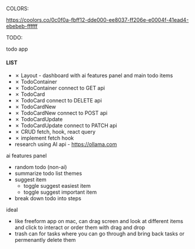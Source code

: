 COLORS:

https://coolors.co/0c0f0a-fbff12-dde000-ee8037-ff206e-e0004f-41ead4-ebebeb-ffffff

TODO:

todo app

#### LIST

- &cross; Layout - dashboard with ai features panel and main todo items
- &cross; TodoContainer
- &cross; TodoContainer connect to GET api
- &cross; TodoCard
- &cross; TodoCard connect to DELETE api
- &cross; TodoCardNew
- &cross; TodoCardNew connect to POST api
- &cross; TodoCardUpdate
- &cross; TodoCardUpdate connect to PATCH api
- &cross; CRUD fetch, hook, react query
- &cross; implement fetch hook
- research using AI api - https://ollama.com

ai features panel

- random todo (non-ai)
- summarize todo list themes
- suggest item
  - toggle suggest easiest item
  - toggle suggest important item
- break down todo into steps

ideal

- like freeform app on mac, can drag screen and look at different items and click to interact or order them with drag and drop
- trash can for tasks where you can go through and bring back tasks or permenantly delete them
